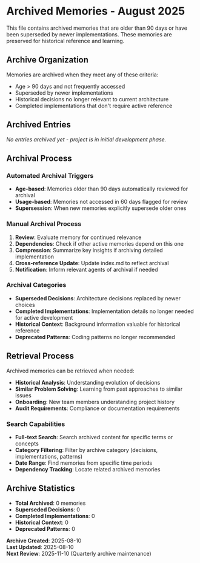 # Archived Memories - August 2025

This file contains archived memories that are older than 90 days or have been superseded by newer implementations. These memories are preserved for historical reference and learning.

## Archive Organization

Memories are archived when they meet any of these criteria:
- Age > 90 days and not frequently accessed
- Superseded by newer implementations
- Historical decisions no longer relevant to current architecture
- Completed implementations that don't require active reference

## Archived Entries

*No entries archived yet - project is in initial development phase.*

## Archival Process

### Automated Archival Triggers
- **Age-based**: Memories older than 90 days automatically reviewed for archival
- **Usage-based**: Memories not accessed in 60 days flagged for review
- **Supersession**: When new memories explicitly supersede older ones

### Manual Archival Process
1. **Review**: Evaluate memory for continued relevance
2. **Dependencies**: Check if other active memories depend on this one
3. **Compression**: Summarize key insights if archiving detailed implementation
4. **Cross-reference Update**: Update index.md to reflect archival
5. **Notification**: Inform relevant agents of archival if needed

### Archival Categories
- **Superseded Decisions**: Architecture decisions replaced by newer choices
- **Completed Implementations**: Implementation details no longer needed for active development
- **Historical Context**: Background information valuable for historical reference
- **Deprecated Patterns**: Coding patterns no longer recommended

## Retrieval Process

Archived memories can be retrieved when needed:
- **Historical Analysis**: Understanding evolution of decisions
- **Similar Problem Solving**: Learning from past approaches to similar issues
- **Onboarding**: New team members understanding project history
- **Audit Requirements**: Compliance or documentation requirements

### Search Capabilities
- **Full-text Search**: Search archived content for specific terms or concepts
- **Category Filtering**: Filter by archive category (decisions, implementations, patterns)
- **Date Range**: Find memories from specific time periods
- **Dependency Tracking**: Locate related archived memories

## Archive Statistics

- **Total Archived**: 0 memories
- **Superseded Decisions**: 0
- **Completed Implementations**: 0
- **Historical Context**: 0
- **Deprecated Patterns**: 0

**Archive Created**: 2025-08-10  
**Last Updated**: 2025-08-10  
**Next Review**: 2025-11-10 (Quarterly archive maintenance)